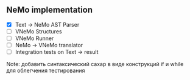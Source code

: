 ## NeMo implementation

- [x] Text -> NeMo AST Parser
- [ ] VNeMo Structures
- [ ] VNeMo Runner
- [ ] NeMo -> VNeMo translator
- [ ] Integration tests on Text -> result

Note: добавить синтаксический сахар в виде конструкций if и while  \
для облегчения тестирования